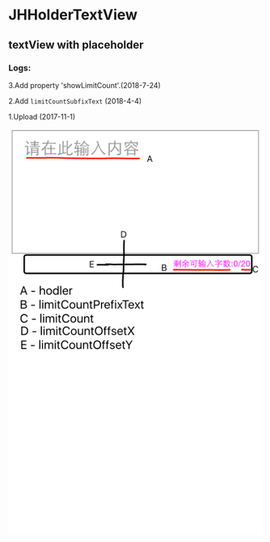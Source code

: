 # JHHolderTextView
## textView with placeholder

### Logs:
3.Add property 'showLimitCount'.(2018-7-24)

2.Add ```limitCountSubfixText``` (2018-4-4)

1.Upload (2017-11-1)

![image](https://github.com/xjh093/JHHolderTextView/blob/master/images.png)
